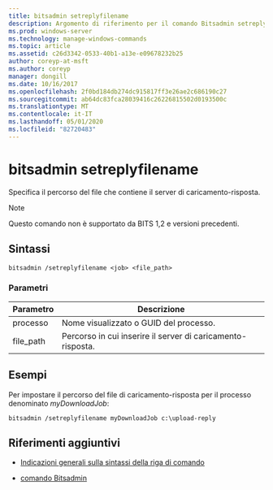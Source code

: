 ```yaml
---
title: bitsadmin setreplyfilename
description: Argomento di riferimento per il comando Bitsadmin setreplyfilename, che specifica il percorso del file che contiene il server di caricamento-risposta.
ms.prod: windows-server
ms.technology: manage-windows-commands
ms.topic: article
ms.assetid: c26d3342-0533-40b1-a13e-e09678232b25
author: coreyp-at-msft
ms.author: coreyp
manager: dongill
ms.date: 10/16/2017
ms.openlocfilehash: 2f0bd184db274dc915817ff3e26ae2c686190c27
ms.sourcegitcommit: ab64dc83fca28039416c26226815502d0193500c
ms.translationtype: MT
ms.contentlocale: it-IT
ms.lasthandoff: 05/01/2020
ms.locfileid: "82720483"
---
```

# <a name="bitsadmin-setreplyfilename"></a>bitsadmin setreplyfilename

Specifica il percorso del file che contiene il server di caricamento-risposta.

> [!NOTE]
> Questo comando non è supportato da BITS 1,2 e versioni precedenti.

## <a name="syntax"></a>Sintassi

```
bitsadmin /setreplyfilename <job> <file_path>
```

### <a name="parameters"></a>Parametri

| Parametro | Descrizione |
| -------------- | -------------- |
| processo | Nome visualizzato o GUID del processo. |
| file_path | Percorso in cui inserire il server di caricamento-risposta. |

## <a name="examples"></a>Esempi

Per impostare il percorso del file di caricamento-risposta per il processo denominato *myDownloadJob*:

```
bitsadmin /setreplyfilename myDownloadJob c:\upload-reply
```

## <a name="additional-references"></a>Riferimenti aggiuntivi

- [Indicazioni generali sulla sintassi della riga di comando](command-line-syntax-key.md)

- [comando Bitsadmin](bitsadmin.md)
